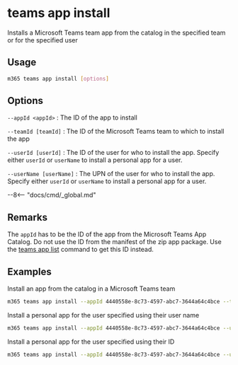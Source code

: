 # teams app install

Installs a Microsoft Teams team app from the catalog in the specified team or for the specified user

## Usage

```sh
m365 teams app install [options]
```

## Options

`--appId <appId>`
: The ID of the app to install

`--teamId [teamId]`
: The ID of the Microsoft Teams team to which to install the app

`--userId [userId]`
: The ID of the user for who to install the app. Specify either `userId` or `userName` to install a personal app for a user.

`--userName [userName]`
: The UPN of the user for who to install the app. Specify either `userId` or `userName` to install a personal app for a user.

--8<-- "docs/cmd/_global.md"

## Remarks

The `appId` has to be the ID of the app from the Microsoft Teams App Catalog. Do not use the ID from the manifest of the zip app package. Use the [teams app list](./app-list.md) command to get this ID instead.

## Examples

Install an app from the catalog in a Microsoft Teams team

```sh
m365 teams app install --appId 4440558e-8c73-4597-abc7-3644a64c4bce --teamId 2609af39-7775-4f94-a3dc-0dd67657e900
```

Install a personal app for the user specified using their user name

```sh
m365 teams app install --appId 4440558e-8c73-4597-abc7-3644a64c4bce --userName steve@contoso.com
```

Install a personal app for the user specified using their ID

```sh
m365 teams app install --appId 4440558e-8c73-4597-abc7-3644a64c4bce --userId 2609af39-7775-4f94-a3dc-0dd67657e900
```
